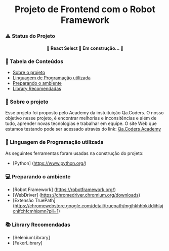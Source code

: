 <h1 align="center">Projeto de Frontend com o Robot Framework</h1>

### ⚠️ Status do Projeto 

<h4 align="center"> 
	🚧  React Select 🚀 Em construção...  🚧
</h4>

### 📑 Tabela de Conteúdos
   * [Sobre o projeto](#🎯-sobre-o-projeto)
   * [Linguagem de Programação utilizada](#🔗-linguagem-de-programação-utilizada)
   * [Preparando o ambiente](#💻-preparando-o-ambiente)
   * [Library Recomendadas](#📚-library-recomendadas)
  
### 🎯 Sobre o projeto 
Esse projeto foi proposto pelo Academy da instuituição Qa.Coders. O nosso objetivo nesse projeto, é encontrar melhorias e inconsitências e além de tudo, aprender novas tecnologias e trabalhar em equipe. O site Web que estamos testando pode ser acessado através do link: [Qa.Coders Academy](https://automacao.qacoders-academy.com.br/)
 

### 🔗 Linguagem de Programação utilizada
As seguintes ferramentas foram usadas na construção do projeto:
- [Python] (<https://www.python.org/>)


### 💻 Preparando o ambiente 
- [Robot Framework] (<https://robotframework.org/>)
- [WebDriver] (<https://chromedriver.chromium.org/downloads>)
- [Extensão TruePath] (<https://chromewebstore.google.com/detail/truepath/mgjhkhhbkkldiihlajcnlfchfcmhipmn?pli=1>)


### 📚 Library Recomendadas
- [SeleniumLibrary]
- [FakerLibrary]